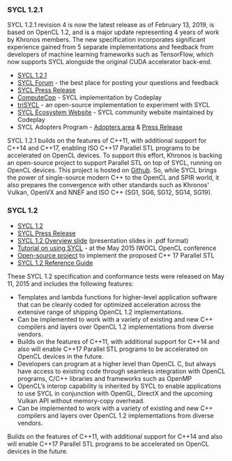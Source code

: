 ### SYCL 1.2.1

SYCL 1.2.1 revision 4 is now the latest release as of February 13,
2019, is based on OpenCL 1.2, and is a major update representing 4
years of work by Khronos members. The new specification incorporates
significant experience gained from 5 separate implementations and
feedback from developers of machine learning frameworks such as
TensorFlow, which now supports SYCL alongside the original CUDA
accelerator back-end.

*   [SYCL 1.2.1](https://www.khronos.org/registry/SYCL)
*   [SYCL Forum](https://forums.khronos.org/showthread.php/13634-Official-SYCL-1-2-1-feedback-thread) - the best place for posting your questions and feedback
*   [SYCL Press Release](https://www.khronos.org/news/press/the-khronos-group-releases-finalized-sycl-1.2.1)
*   [ComputeCpp](https://www.codeplay.com/products/computesuite/computecpp) - SYCL implementation by Codeplay
*   [triSYCL](https://github.com/triSYCL/triSYCL) - an open-source implementation to experiment with SYCL
*   [SYCL Ecosystem Website](http://sycl.tech) - SYCL community website maintained by Codeplay
* SYCL Adopters Program - [Adopters area](https://www.khronos.org/sycl/adopters) & [Press Release](https://www.khronos.org/news/press/khronos-releases-conformance-test-suite-for-sycl-1.2.1)

SYCL 1.2.1 builds on the features of C++11, with additional support
for C++14 and C++17, enabling ISO C++17 Parallel STL programs to be
accelerated on OpenCL devices. To support this effort, Khronos is
backing an open-source project to support Parallel STL on top of SYCL,
running on OpenCL devices. This project is hosted on
[Github](https://github.com/KhronosGroup/SyclParallelSTL). So, while
SYCL brings the power of single-source modern C++ to the OpenCL and
SPIR world, it also prepares the convergence with other standards such
as Khronos' Vulkan, OpenVX and NNEF and ISO C++ (SG1, SG6, SG12, SG14,
SG19).

### SYCL 1.2

*   [SYCL 1.2](https://www.khronos.org/registry/SYCL)
*   [SYCL Press Release](https://www.khronos.org/news/press/khronos-releases-sycl-1.2-final-specification-c-single-source-heterogeneous)
*   [SYCL 1.2 Overview slide](https://www.khronos.org/assets/uploads/developers/library/2015-iwocl/Khronos-SYCL-May15.pdf) (presentation slides in .pdf format)
*   [Tutorial on using SYCL](http://codeplaysoftware.github.io/iwocl2015/) - at the May 2015 IWOCL OpenCL conference
*   [Open-source project](https://github.com/KhronosGroup/SyclParallelSTL) to implement the proposed C++ 17 Parallel STL
*   [SYCL 1.2 Reference Guide](https://www.khronos.org/files/sycl/sycl-12-reference-card.pdf)

These SYCL 1.2 specification and conformance tests were released on May 11, 2015 and includes the following features:

* Templates and lambda functions for higher-level application software that can be cleanly coded for optimized acceleration across the extensive range of shipping OpenCL 1.2 implementations.
* Can be implemented to work with a variety of existing and new C++ compilers and layers over OpenCL 1.2 implementations from diverse vendors.
* Builds on the features of C++11, with additional support for C++14 and also will enable C++17 Parallel STL programs to be accelerated on OpenCL devices in the future.
* Developers can program at a higher level than OpenCL C, but always have access to existing code through seamless integration with OpenCL programs, C/C++ libraries and frameworks such as OpenMP
* OpenCL’s interop capability is inherited by SYCL to enable applications to use SYCL in conjunction with OpenGL, DirectX and the upcoming Vulkan API without memory-copy overhead.
* Can be implemented to work with a variety of existing and new C++ compilers and layers over OpenCL 1.2 implementations from diverse vendors.

Builds on the features of C++11, with additional support for C++14 and also will enable C++17 Parallel STL programs to be accelerated on OpenCL devices in the future.
